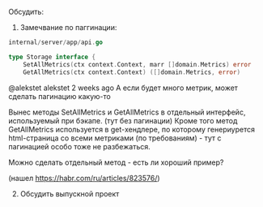Обсудить:

1. Замечвание по паггинации:

```go
internal/server/app/api.go

type Storage interface {
	SetAllMetrics(ctx context.Context, marr []domain.Metrics) error
	GetAllMetrics(ctx context.Context) ([]domain.Metrics, error)
```
@alekstet alekstet 2 weeks ago
А если будет много метрик, может сделать пагинацию какую-то

Вынес методы SetAllMetrics и GetAllMetrics в отдельный интерфейс, используемый при бэкапе. (тут без пагинации)
Кроме того метод GetAllMetrics используется в get-хендлере, по которому генериурется html-страница со всеми метриками (по требованиям) - тут с пагинацией особо 
тоже не разбежаться.

Можно сделать отдельный метод - есть ли хороший пример?

(нашел https://habr.com/ru/articles/823576/)

2. Обсудить выпускной проект


